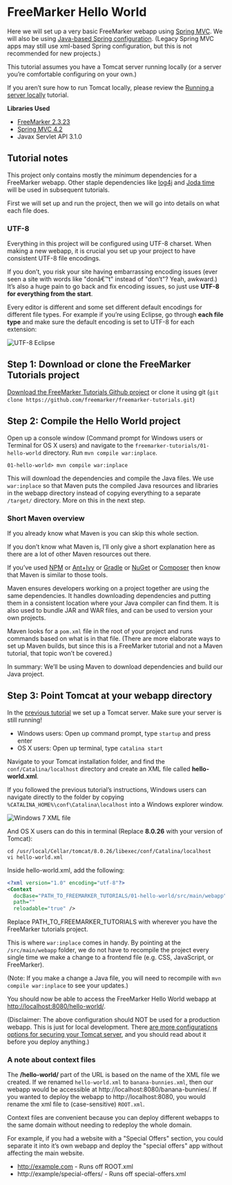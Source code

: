 # FreeMarker Hello World

Here we will set up a very basic FreeMarker webapp using [Spring MVC](http://spring.io/).  We will also be using [Java-based Spring configuration](http://docs.spring.io/spring/docs/current/spring-framework-reference/html/beans.html#beans-java). (Legacy Spring MVC apps may still use xml-based Spring configuration, but this is not recommended for new projects.)

This tutorial assumes you have a Tomcat server running locally (or a server you’re comfortable configuring on your own.)

If you aren’t sure how to run Tomcat locally, please review the [Running a server locally](../00-running-a-server-locally) tutorial.

**Libraries Used**

* [FreeMarker 2.3.23](http://freemarker.org/docs/)
* [Spring MVC 4.2](https://spring.io/blog/2015/07/31/spring-framework-4-2-goes-ga)
* Javax Servlet API 3.1.0

## Tutorial notes

This project only contains mostly the *minimum* dependencies for a FreeMarker webapp. Other staple dependencies like [log4j](http://logging.apache.org/log4j/2.x/) and [Joda time](http://www.joda.org/joda-time/) will be used in subsequent tutorials.

First we will set up and run the project, then we will go into details on what each file does.

### UTF-8

Everything in this project will be configured using UTF-8 charset. When making a new webapp, it is crucial you set up your project to have consistent UTF-8 file encodings.

If you don’t, you risk your site having embarrassing encoding issues (ever seen a site with words like "donâ€™t" instead of "don’t"? Yeah, awkward.) It’s also a huge pain to go back and fix encoding issues, so just use **UTF-8 for everything from the start**.

Every editor is different and some set different default encodings for different file types. For example if you’re using Eclipse, go through **each file type** and make sure the default encoding is set to UTF-8 for each extension:

![UTF-8 Eclipse](https://raw.githubusercontent.com/freemarker/tutorials/master/01-hello-world/images/eclipse-utf-8.png)

## Step 1: Download or clone the FreeMarker Tutorials project

[Download the FreeMarker Tutorials Github project](https://github.com/freemarker/freemarker-tutorials/archive/master.zip) or clone it using git (`git clone https://github.com/freemarker/freemarker-tutorials.git`)

## Step 2: Compile the Hello World project

Open up a console window (Command prompt for Windows users or Terminal for OS X users) and navigate to the `freemarker-tutorials/01-hello-world` directory. Run `mvn compile war:inplace`.

```bsh
01-hello-world> mvn compile war:inplace
```

This will download the dependencies and compile the Java files.  We use `war:inplace` so that Maven puts the compiled Java resources and libraries in the webapp directory instead of copying everything to a separate `/target/` directory.  More on this in the next step.

### Short Maven overview

If you already know what Maven is you can skip this whole section.

If you don’t know what Maven is, I’ll only give a short explanation here as there are a lot of other Maven resources out there.

If you’ve used [NPM](https://www.npmjs.com/) or [Ant+Ivy](http://ant.apache.org/ivy/) or [Gradle](https://gradle.org/) or [NuGet](https://www.nuget.org/) or [Composer](https://getcomposer.org/) then know that Maven is similar to those tools.

Maven ensures developers working on a project together are using the same dependencies. It handles downloading dependencies and putting them in a consistent location where your Java compiler can find them. It is also used to bundle JAR and WAR files, and can be used to version your own projects.

Maven looks for a `pom.xml` file in the root of your project and runs commands based on what is in that file. (There are more elaborate ways to set up Maven builds, but since this is a FreeMarker tutorial and not a Maven tutorial, that topic won’t be covered.)

In summary: We’ll be using Maven to download dependencies and build our Java project.

## Step 3: Point Tomcat at your webapp directory

In the [previous tutorial](../00-running-a-server-locally) we set up a Tomcat server. Make sure your server is still running!

* Windows users: Open up command prompt, type `startup` and press enter
* OS X users: Open up terminal, type `catalina start`

Navigate to your Tomcat installation folder, and find the `conf/Catalina/localhost` directory and create an XML file called **hello-world.xml**.

If you followed the previous tutorial’s instructions, Windows users can navigate directly to the folder by copying `%CATALINA_HOME%\conf\Catalina\localhost` into a Windows explorer window.

![Windows 7 XML file](https://raw.githubusercontent.com/freemarker/tutorials/master/01-hello-world/images/win7-catalina-home.png)

And OS X users can do this in terminal (Replace **8.0.26** with your version of Tomcat):

```bsh
cd /usr/local/Cellar/tomcat/8.0.26/libexec/conf/Catalina/localhost
vi hello-world.xml
```

Inside hello-world.xml, add the following:

```xml
<?xml version="1.0" encoding="utf-8"?>
<Context
  docBase="PATH_TO_FREEMARKER_TUTORIALS/01-hello-world/src/main/webapp"
  path=""
  reloadable="true" />
```

Replace PATH_TO_FREEMARKER_TUTORIALS with wherever you have the FreeMarker tutorials project.

This is where `war:inplace` comes in handy. By pointing at the `/src/main/webapp` folder, we do not have to recompile the project every single time we make a change to a frontend file (e.g. CSS, JavaScript, or FreeMarker).

(Note: If you make a change a Java file, you will need to recompile with `mvn compile war:inplace` to see your updates.)

You should now be able to access the FreeMarker Hello World webapp at [http://localhost:8080/hello-world/](http://localhost:8080/hello-world/).

(Disclaimer: The above configuration should NOT be used for a production webapp. This is just for local development. There [are more configurations options for securing your Tomcat server](https://tomcat.apache.org/tomcat-8.0-doc/security-howto.html#Context), and you should read about it before you deploy anything.)

### A note about context files

The **/hello-world/** part of the URL is based on the name of the XML file we created. If we renamed `hello-world.xml` to `banana-bunnies.xml`, then our webapp would be accessible at http://localhost:8080/banana-bunnies/.  If you wanted to deploy the webapp to http://localhost:8080, you would rename the xml file to (case-sensitive) `ROOT.xml`.

Context files are convenient because you can deploy different webapps to the same domain without needing to redeploy the whole domain.

For example, if you had a website with a "Special Offers" section, you could separate it into it’s own webapp and deploy the "special offers" app without affecting the main website.

* http://example.com - Runs off ROOT.xml
* http://example/special-offers/ - Runs off special-offers.xml
